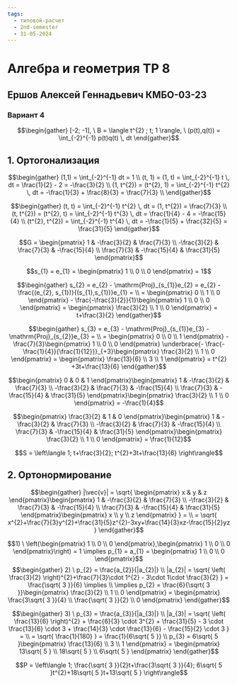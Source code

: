 ```yaml
---
tags:
  - типовой-расчет
  - 2nd-semester
  - 31-05-2024
---
```


# Алгебра и геометрия ТР 8

## Ершов Алексей Геннадьевич КМБО-03-23

### Вариант 4

$$\begin{gather}
[-2; -1], \ B = \langle t^{2} ; t; 1 \rangle, \ (p(t),q(t)) = \int_{-2}^{-1} p(t)q(t) \, dt 
\end{gather}$$

## 1. Ортогонализация

$$\begin{gather}
(1,1) = \int_{-2}^{-1} dt = 1 \\
(t, 1) = (1, t) = \int_{-2}^{-1} t \, dt = \frac{1}{2} - 2 = -\frac{3}{2} \\
(1, t^{2}) = (t^{2}, 1) = \int_{-2}^{-1} t^{2} \, dt = -\frac{1}{3} + \frac{8}{3} = \frac{7}{3} \\
\end{gather}$$

$$\begin{gather}
(t, t) = \int_{-2}^{-1} t^{2}  \, dt = (1, t^{2}) = \frac{7}{3} \\
(t, t^{2}) = (t^{2}, t) = \int_{-2}^{-1} t^{3} \, dt = \frac{1}{4} - 4 = -\frac{15}{4} \\
(t^{2}, t^{2}) = \int_{-2}^{-1} t^{4} \, dt = -\frac{1}{5} + \frac{32}{5} = \frac{31}{5}
\end{gather}$$

$$G = \begin{pmatrix}
1 & -\frac{3}{2} & \frac{7}{3} \\
-\frac{3}{2} & \frac{7}{3} & -\frac{15}{4} \\
\frac{7}{3} & -\frac{15}{4} & \frac{31}{5}
\end{pmatrix}$$

$$s_{1} = e_{1} = \begin{pmatrix}
1 \\
0 \\
0
\end{pmatrix} = 1$$

$$\begin{gather}
s_{2} = e_{2} - \mathrm{Proj}_{s_{1}}e_{2} = e_{2} - \frac{(e_{2}, s_{1})}{(s_{1},s_{1})}e_{1} = \\
= \begin{pmatrix}
0 \\
1 \\
0
\end{pmatrix} - \frac{-\frac{3}{2}}{1}\begin{pmatrix}
1 \\
0 \\
0
\end{pmatrix} = \begin{pmatrix}
\frac{3}{2} \\
1 \\
0
\end{pmatrix} = t+\frac{3}{2}
\end{gather}$$

$$\begin{gather}
s_{3} = e_{3} - \mathrm{Proj}_{s_{1}}e_{3} - \mathrm{Proj}_{s_{2}}e_{3} = \\
= \begin{pmatrix}
0 \\
0 \\
1
\end{pmatrix} - \frac{7}{3}\begin{pmatrix}
1 \\
0 \\
0
\end{pmatrix} \underbrace{- \frac{-\frac{1}{4}}{\frac{1}{12}}}_{+3}\begin{pmatrix}
\frac{3}{2} \\
1 \\
0
\end{pmatrix} = \begin{pmatrix}
\frac{13}{6} \\
3 \\
1
\end{pmatrix} = t^{2} +3t+\frac{13}{6}
\end{gather}$$

$$\begin{pmatrix}
0 & 0 & 1
\end{pmatrix}\begin{pmatrix}
1 & -\frac{3}{2} & \frac{7}{3} \\
-\frac{3}{2} & \frac{7}{3} & -\frac{15}{4} \\
\frac{7}{3} & -\frac{15}{4} & \frac{31}{5}
\end{pmatrix}\begin{pmatrix}
\frac{3}{2} \\
1 \\
0
\end{pmatrix} = -\frac{1}{4}$$

$$\begin{pmatrix}
\frac{3}{2} & 1 & 0
\end{pmatrix}\begin{pmatrix}
1 & -\frac{3}{2} & \frac{7}{3} \\
-\frac{3}{2} & \frac{7}{3} & -\frac{15}{4} \\
\frac{7}{3} & -\frac{15}{4} & \frac{31}{5}
\end{pmatrix}\begin{pmatrix}
\frac{3}{2} \\
1 \\
0
\end{pmatrix} = \frac{1}{12}$$

$$S = \left\langle 1; t+\frac{3}{2}; t^{2}+3t+\frac{13}{6} \right\rangle$$

## 2. Ортонормирование

$$\begin{gather}
|\vec{v}| = \sqrt{ \begin{pmatrix}
x & y & z
\end{pmatrix}\begin{pmatrix}
1 & -\frac{3}{2} & \frac{7}{3} \\
-\frac{3}{2} & \frac{7}{3} & -\frac{15}{4} \\
\frac{7}{3} & -\frac{15}{4} & \frac{31}{5}
\end{pmatrix}\begin{pmatrix}
x \\
y \\
z
\end{pmatrix} } = \\
= \sqrt{ x^{2}+\frac{7}{3}y^{2}+\frac{31}{5}z^{2}-3xy+\frac{14}{3}xz-\frac{15}{2}yz }
\end{gather}$$

$$1) \ \left(\begin{pmatrix}
1 \\
0 \\
0
\end{pmatrix},\begin{pmatrix}
1 \\
0 \\
0
\end{pmatrix}\right) = 1 \implies p_{1} = a_{1} = \begin{pmatrix}
1 \\
0 \\
0
\end{pmatrix}$$
$$\begin{gather}
2) \ p_{2} = \frac{a_{2}}{|a_{2}|} \\
|a_{2}| = \sqrt{ \left( \frac{3}{2} \right)^{2}+\frac{7}{3}\cdot 1^{2} - 3\cdot 1\cdot \frac{3}{2} } = \frac{\sqrt{ 3 }}{6} \implies \\
\implies p_{2} = \frac{6}{\sqrt{ 3 }}\begin{pmatrix}
\frac{3}{2} \\
1 \\
0
\end{pmatrix} = \begin{pmatrix}
\frac{3\sqrt{ 3 }}{4} \\
\frac{\sqrt{ 3 }}{2} \\
0
\end{pmatrix}
\end{gather}$$

$$\begin{gather}
3) \ p_{3} = \frac{a_{3}}{|a_{3}|} \\
|a_{3}| = \sqrt{ \left( \frac{13}{6} \right)^{2} + \frac{6}{3} \cdot 3^{2} + \frac{31}{5} - 3 \cdot \frac{13}{6} \cdot 3 + \frac{14}{3} \cdot \frac{13}{6} - \frac{15}{2} \cdot 3 } = \\
= \sqrt{ \frac{1}{180} } = \frac{1}{6\sqrt{ 5 }} \\
p_{3} = 6\sqrt{ 5 }\begin{pmatrix}
\frac{13}{6} \\
3 \\
1
\end{pmatrix} = \begin{pmatrix}
13\sqrt{ 5 } \\
18\sqrt{ 5 } \\
6\sqrt{ 5 }
\end{pmatrix}
\end{gather}$$

$$P = \left\langle 1; \frac{\sqrt{ 3 }}{2}t+\frac{3\sqrt{ 3 }}{4}; 6\sqrt{ 5 }t^{2}+18\sqrt{ 5 }t+13\sqrt{ 5 } \right\rangle$$
